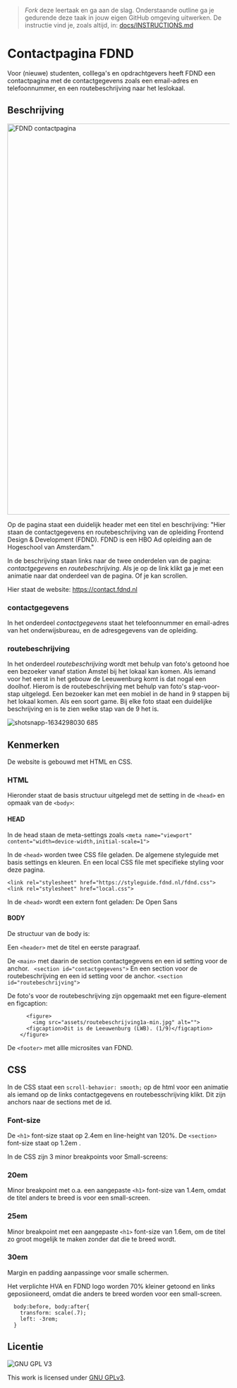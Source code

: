 > _Fork_ deze leertaak en ga aan de slag. Onderstaande outline ga je gedurende deze taak in jouw eigen GitHub omgeving uitwerken. De instructie vind je, zoals altijd, in: [docs/INSTRUCTIONS.md](docs/INSTRUCTIONS.md)


# Contactpagina FDND 

Voor (nieuwe) studenten, colllega's en opdrachtgevers heeft FDND een contactpagina met de contactgegevens zoals een email-adres en telefoonnummer, en een routebeschrijving naar het leslokaal. 

## Beschrijving

<img width="887" alt="FDND contactpagina" src="https://user-images.githubusercontent.com/1391509/137478299-c46c4903-7db8-4305-a072-8ba4c92e31fd.png">

Op de pagina staat een duidelijk header met een titel en beschrijving: "Hier staan de contactgegevens en routebeschrijving van de opleiding Frontend Design & Development (FDND). FDND is een HBO Ad opleiding aan de Hogeschool van Amsterdam."

In de beschrijving staan links naar de twee onderdelen van de pagina: _contactgegevens_ en _routebeschrijving_. Als je op de link klikt ga je met een animatie naar dat onderdeel van de pagina. Of je kan scrollen. 

Hier staat de website: https://contact.fdnd.nl

### contactgegevens

In het onderdeel _contactgegevens_ staat het telefoonnummer en email-adres van het onderwijsbureau, en de adresgegevens van de opleiding. 

### routebeschrijving

In het onderdeel _routebeschrijving_ wordt met behulp van foto's getoond hoe een bezoeker vanaf station Amstel bij het lokaal kan komen. Als iemand voor het eerst in het gebouw de Leeuwenburg komt is dat nogal een doolhof. Hierom is de routebeschrijving met behulp van foto's stap-voor-stap uitgelegd. Een bezoeker kan met een mobiel in de hand in 9 stappen bij het lokaal komen. Als een soort game. Bij elke foto staat een duidelijke beschrijving en is te zien welke stap van de 9 het is. 

![shotsnapp-1634298030 685](https://user-images.githubusercontent.com/1391509/137481669-51c22e21-7b42-404f-b5ba-8d4f43b52d3f.png)

## Kenmerken

De website is gebouwd met HTML en CSS.

### HTML
Hieronder staat de basis structuur uitgelegd met de setting in de `<head>` en opmaak van de `<body>`:

#### HEAD
  In de head staan de meta-settings zoals 
  `<meta name="viewport" content="width=device-width,initial-scale=1">`
  
  In de `<head>` worden twee CSS file geladen. De algemene styleguide met basis settings en kleuren. 
  En een local CSS file met specifieke styling voor deze pagina. 

  ```
  <link rel="stylesheet" href="https://styleguide.fdnd.nl/fdnd.css">
  <link rel="stylesheet" href="local.css">
  ```

  In de `<head>` wordt een extern font geladen: De Open Sans 

#### BODY

  De structuur van de body is: 
  
  Een `<header>` met de titel en eerste paragraaf.
  
  De `<main>` met daarin de section contactgegevens en een id setting voor de anchor. 
` <section id="contactgegevens">`
  En een section voor de routebeschrijving en een id setting voor de anchor. 
  `<section id="routebeschrijving">`
  
  De foto's voor de routebeschrijving zijn opgemaakt met een figure-element en figcaption:
  ```
        <figure>
          <img src="assets/routebeschrijving1a-min.jpg" alt="">
        <figcaption>Dit is de Leeuwenburg (LWB). (1/9)</figcaption>
      </figure>
  
  ```
  
  De `<footer>` met allle microsites van FDND. 
  
  
## CSS

In de CSS staat een `scroll-behavior: smooth;` op de html voor een animatie als iemand op de links contactgegevens en routebesschrijving klikt. Dit zijn anchors naar de sections met de id. 

### Font-size

De `<h1>` font-size staat op 2.4em en line-height van 120%. 
De `<section>` font-size staat op 1.2em .

In de CSS zijn 3 minor breakpoints voor Small-screens:

### 20em

Minor breakpoint met o.a. een aangepaste `<h1>` font-size van 1.4em, omdat de titel anders te breed is voor een small-screen.

### 25em

Minor breakpoint met een aangepaste `<h1>` font-size van 1.6em, om de titel zo groot mogelijk te maken zonder dat die te breed wordt.


### 30em

Margin en padding aanpassinge voor smalle schermen. 

Het verplichte HVA en FDND logo worden 70% kleiner getoond en links geposiioneerd, omdat die anders te breed worden voor een small-screen.
```
  body:before, body:after{
    transform: scale(.7);
    left: -3rem;
  }
```



  
## Licentie

![GNU GPL V3](https://www.gnu.org/graphics/gplv3-127x51.png)

This work is licensed under [GNU GPLv3](./LICENSE).
